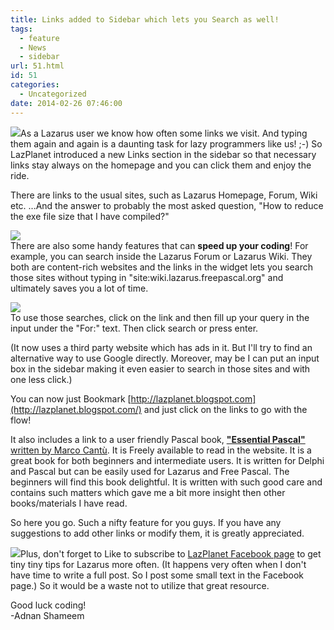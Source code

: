 ```yaml
---
title: Links added to Sidebar which lets you Search as well!
tags:
  - feature
  - News
  - sidebar
url: 51.html
id: 51
categories:
  - Uncategorized
date: 2014-02-26 07:46:00
---
```


![](http://2.bp.blogspot.com/-NaCyamKuPIk/Uw2VUMyk_fI/AAAAAAAABeg/tJtkNhrqWmw/s1600/lazplanet-links.gif)As a Lazarus user we know how often some links we visit. And typing them again and again is a daunting task for lazy programmers like us! ;-) So LazPlanet introduced a new Links section in the sidebar so that necessary links stay always on the homepage and you can click them and enjoy the ride.  
  
  
There are links to the usual sites, such as Lazarus Homepage, Forum, Wiki etc. ...And the answer to probably the most asked question, "How to reduce the exe file size that I have compiled?"  
  
![](http://3.bp.blogspot.com/-NaCyamKuPIk/Uw2VUMyk_fI/AAAAAAAABec/CSmX-7T6xdk/s1600/lazplanet-links.gif)  
There are also some handy features that can **speed up your coding**! For example, you can search inside the Lazarus Forum or Lazarus Wiki. They both are content-rich websites and the links in the widget lets you search those sites without typing in "site:wiki.lazarus.freepascal.org" and ultimately saves you a lot of time.  
  
![](http://3.bp.blogspot.com/-_vRMOzVFGtc/Uw2YRkJ8v1I/AAAAAAAABeo/E3YFDkMD7_c/s1600/search-lazarus-wiki-lazplanet.png)  
To use those searches, click on the link and then fill up your query in the input under the "For:" text. Then click search or press enter.  
  
(It now uses a third party website which has ads in it. But I'll try to find an alternative way to use Google directly. Moreover, may be I can put an input box in the sidebar making it even easier to search in those sites and with one less click.)  
  
  
You can now just Bookmark [http://lazplanet.blogspot.com](http://lazplanet.blogspot.com/) and just click on the links to go with the flow!  
  
It also includes a link to a user friendly Pascal book, [**"Essential Pascal"** written by Marco Cantù](http://www.marcocantu.com/epascal/). It is Freely available to read in the website. It is a great book for both beginners and intermediate users. It is written for Delphi and Pascal but can be easily used for Lazarus and Free Pascal. The beginners will find this book delightful. It is written with such good care and contains such matters which gave me a bit more insight then other books/materials I have read.  
  
So here you go. Such a nifty feature for you guys. If you have any suggestions to add other links or modify them, it is greatly appreciated.  
  
![](http://3.bp.blogspot.com/-O4b_SC__aj4/Uw2buITR3YI/AAAAAAAABe0/CAt1sGOnrA4/s1600/lazplanet-fb-page-preview.gif)Plus, don't forget to Like to subscribe to [LazPlanet Facebook page](https://www.facebook.com/pages/LazPlanet/394517107328349) to get tiny tiny tips for Lazarus more often. (It happens very often when I don't have time to write a full post. So I post some small text in the Facebook page.) So it would be a waste not to utilize that great resource.  
  
Good luck coding!  
\-Adnan Shameem